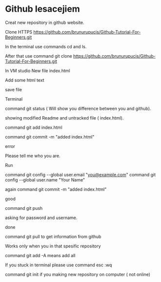 # Github Iesacejiem

Creat new repository in github website.



 Clone HTTPS https://github.com/brunurupucis/Github-Tutorial-For-Beginners.git

In the terminal use commands cd and ls. 

After that use command git clone https://github.com/brunurupucis/Github-Tutorial-For-Beginners.git

In VM studio
New file index.html

Add some html text

save file 

Terminal

command git status ( Will show you difference between you and github).


showing modified Readme and 
untracked file ( index.html). 


command git add index.html 

command git commit -m "added index.html"

error 

 Please tell me who you are.

Run

   command git config --global user.email "you@example.com"
  command git config --global user.name "Your Name"
 
 again command git commit -m "added index.html"

 good 

 command git push

 asking for password and username. 

 done

 command git pull  to get information from github

 Works only when you in that spesific repository 

 command git add -A means add all 

 If you stuck in terminal please use command esc :wq

 command git init if you making new repository on computer ( not online)
